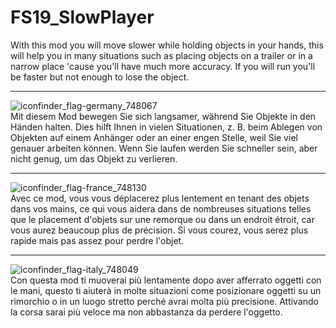 # FS19_SlowPlayer

With this mod you will move slower while holding objects in your hands, this will help you in many situations such as placing objects on a trailer or in a narrow place 'cause you'll have much more accuracy. If you will run you'll be faster but not enough to lose the object.

---
![iconfinder_flag-germany_748067](https://user-images.githubusercontent.com/7534621/114938948-08f06580-9e40-11eb-9bd9-cd9733f1c6bc.png)  
Mit diesem Mod bewegen Sie sich langsamer, während Sie Objekte in den Händen halten. Dies hilft Ihnen in vielen Situationen, z. B. beim Ablegen von Objekten auf einem Anhänger oder an einer engen Stelle, weil Sie viel genauer arbeiten können. Wenn Sie laufen werden Sie schneller sein, aber nicht genug, um das Objekt zu verlieren.

---
![iconfinder_flag-france_748130](https://user-images.githubusercontent.com/7534621/114938931-02fa8480-9e40-11eb-84bb-b0c216000de9.png)  
Avec ce mod, vous vous déplacerez plus lentement en tenant des objets dans vos mains, ce qui vous aidera dans de nombreuses situations telles que le placement d'objets sur une remorque ou dans un endroit étroit, car vous aurez beaucoup plus de précision. Si vous courez, vous serez plus rapide mais pas assez pour perdre l'objet.

---
![iconfinder_flag-italy_748049](https://user-images.githubusercontent.com/7534621/114938787-d3e41300-9e3f-11eb-9554-0e40597cec5d.png)  
Con questa mod ti muoverai più lentamente dopo aver afferrato oggetti con le mani, questo ti aiuterà in molte situazioni come posizionare oggetti su un rimorchio o in un luogo stretto perché avrai molta più precisione. Attivando la corsa sarai più veloce ma non abbastanza da perdere l'oggetto.
